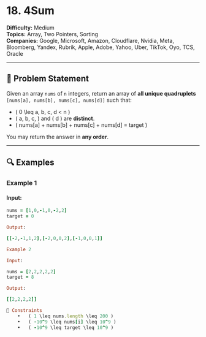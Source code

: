 # 18. 4Sum

**Difficulty:** Medium  
**Topics:** Array, Two Pointers, Sorting  
**Companies:** Google, Microsoft, Amazon, Cloudflare, Nvidia, Meta, Bloomberg, Yandex, Rubrik, Apple, Adobe, Yahoo, Uber, TikTok, Oyo, TCS, Oracle  

---

## 📜 Problem Statement

Given an array `nums` of `n` integers, return an array of **all unique quadruplets** `[nums[a], nums[b], nums[c], nums[d]]` such that:

- \( 0 \leq a, b, c, d < n \)
- \( a, b, c, \) and \( d \) are **distinct**.
- \( nums[a] + nums[b] + nums[c] + nums[d] = target \)

You may return the answer in **any order**.

---

## 🔍 Examples

### **Example 1**
#### **Input:**
```ruby
nums = [1,0,-1,0,-2,2]
target = 0

Output:

[[-2,-1,1,2],[-2,0,0,2],[-1,0,0,1]]

Example 2

Input:

nums = [2,2,2,2,2]
target = 8

Output:

[[2,2,2,2]]

🔹 Constraints
	•	( 1 \leq nums.length \leq 200 )
	•	( -10^9 \leq nums[i] \leq 10^9 )
	•	( -10^9 \leq target \leq 10^9 )